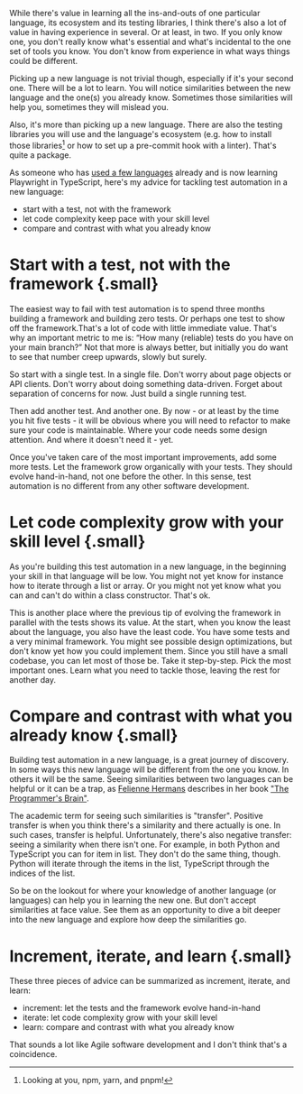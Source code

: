 <!--
.. title: Tackling test automation in a new language
.. slug: tackling-test-automation-in-a-new-language
.. date: 2024-02-11
.. category: programming & test automation
.. tags: agile, programming, test automation
.. type: text
-->


While there's value in learning all the ins-and-outs of one particular language, its ecosystem and its testing libraries, I think there's also a lot of value in having experience in several. Or at least, in two. If you only know one, you don't really know what's essential and what's incidental to the one set of tools you know. You don't know from experience in what ways things could be different.

Picking up a new language is not trivial though, especially if it's your second one. There will be a lot to learn. You will notice similarities between the new language and the one(s) you already know. Sometimes those similarities will help you, sometimes they will mislead you.

Also, it's more than picking up a new language. There are also the testing libraries you will use
and the language's ecosystem (e.g. how to install those libraries[^1] or how to set up a pre-commit hook with a linter). That's quite a package.

[^1]: Looking at you, npm, yarn, and pnpm!

<!-- TEASER_END -->

As someone who has [used a few languages](https://smallsheds.garden/blog/2023/a-lesson-from-every-language-ive-used/) already and is now learning Playwright in TypeScript, here's my advice for tackling test automation in a new language:

- start with a test, not with the framework
- let code complexity keep pace with your skill level
- compare and contrast with what you already know


# Start with a test, not with the framework {.small}
The easiest way to fail with test automation is to spend three months building a framework and building zero tests. Or perhaps one test to show off the framework.That's a lot of code with little immediate value. That's why an important metric to me is: “How many (reliable) tests do you have on your main branch?” Not that more is always better, but initially you do want to see that number creep upwards, slowly but surely.

So start with a single test. In a single file. Don't worry about page objects or API clients. Don't worry about doing something data-driven. Forget about separation of concerns for now. Just build a single running test.

Then add another test. And another one. By now - or at least by the time you hit five tests - it will be obvious where you will need to refactor to make sure your code is maintainable. Where your code needs some design attention. And where it doesn't need it - yet.

Once you've taken care of the most important improvements, add some more tests. Let the framework grow organically with your tests. They should evolve hand-in-hand, not one before the other. In this sense, test automation is no different from any other software development.


# Let code complexity grow with your skill level {.small}
As you're building this test automation in a new language, in the beginning your skill in that language will be low. You might not yet know for instance how to iterate through a list or array. Or you might not yet know what you can and can't do within a class constructor. That's ok.

This is another place where the previous tip of evolving the framework in parallel with the tests shows its value. At the start, when you know the least about the language, you also have the least code. You have some tests and a very minimal framework. You might see possible design optimizations, but don't know yet how you could implement them. Since you still have a small codebase, you can let most of those be. Take it step-by-step. Pick the most important ones. Learn what you need to tackle those, leaving the rest for another day.


# Compare and contrast with what you already know {.small}
Building test automation in a new language, is a great journey of discovery. In some ways this new language will be different from the one you know. In others it will be the same. Seeing similarities between two languages can be helpful or it can be a trap, as [Felienne Hermans](https://www.felienne.com/) describes in her book ["The Programmer's Brain"](https://www.manning.com/books/the-programmers-brain).

The academic term for seeing such similarities is "transfer". Positive transfer is when you think there's a similarity and there actually is one. In such cases, transfer is helpful. Unfortunately, there's also negative transfer: seeing a similarity when there isn't one. For example, in both Python and TypeScript you can for item in list. They don't do the same thing, though. Python will iterate through the items in the list, TypeScript through the indices of the list.

So be on the lookout for where your knowledge of another language (or languages) can help you in learning the new one. But don't accept similarities at face value. See them as an opportunity to dive a bit deeper into the new language and explore how deep the similarities go.

# Increment, iterate, and learn {.small}

These three pieces of advice can be summarized as increment, iterate, and learn:

- increment: let the tests and the framework evolve hand-in-hand
- iterate: let code complexity grow with your skill level
- learn: compare and contrast with what you already know

That sounds a lot like Agile software development and I don't think that's a coincidence.
